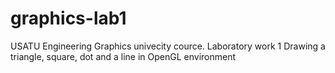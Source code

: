 # graphics-lab1
USATU Engineering Graphics univecity cource.
Laboratory work 1
Drawing a triangle, square, dot and a line in OpenGL environment
